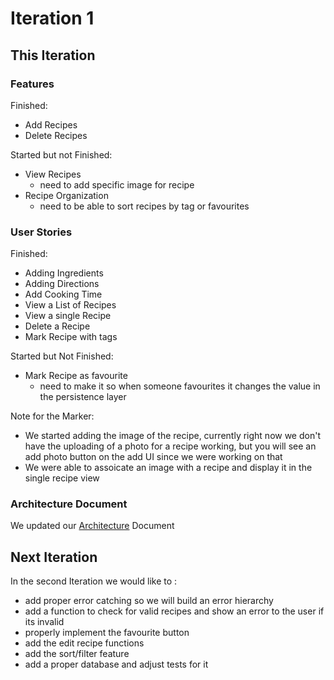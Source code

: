 # Iteration 1

## This Iteration

### Features
Finished:
- Add Recipes
- Delete Recipes

Started but not Finished:
- View Recipes
    - need to add specific image for recipe
- Recipe Organization
    - need to be able to sort recipes by tag or favourites
   
### User Stories
Finished:
- Adding Ingredients
- Adding Directions
- Add Cooking Time
- View a List of Recipes
- View a single Recipe
- Delete a Recipe
- Mark Recipe with tags

Started but Not Finished:
- Mark Recipe as favourite
    - need to make it so when someone favourites it changes the value in the persistence layer

Note for the Marker:
- We started adding the image of the recipe, currently right now we don't have the uploading of a photo for a recipe working, but you will see an add photo button on the add UI since we were working on that
- We were able to assoicate an image with a recipe and display it in the single recipe view

### Architecture Document
We updated our [Architecture](https://code.cs.umanitoba.ca/comp3350-summer2019/cook-eBook/blob/develop/docs/Architecture.md) Document

## Next Iteration
In the second Iteration we would like to :
- add proper error catching so we will build an error hierarchy
- add a function to check for valid recipes and show an error to the user if its invalid
- properly implement the favourite button
- add the edit recipe functions
- add the sort/filter feature
- add a proper database and adjust tests for it
